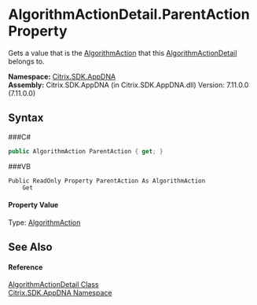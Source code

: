 # AlgorithmActionDetail.ParentAction Property 
 

Gets a value that is the <a href="T_Citrix_SDK_AppDNA_AlgorithmAction">AlgorithmAction</a> that this <a href="T_Citrix_SDK_AppDNA_AlgorithmActionDetail">AlgorithmActionDetail</a> belongs to.

**Namespace:**&nbsp;<a href="N_Citrix_SDK_AppDNA">Citrix.SDK.AppDNA</a><br />**Assembly:**&nbsp;Citrix.SDK.AppDNA (in Citrix.SDK.AppDNA.dll) Version: 7.11.0.0 (7.11.0.0)

## Syntax

###C#
```csharp
public AlgorithmAction ParentAction { get; }
```

###VB
```vbnet
Public ReadOnly Property ParentAction As AlgorithmAction
	Get
```


#### Property Value
Type: <a href="T_Citrix_SDK_AppDNA_AlgorithmAction">AlgorithmAction</a>

## See Also


#### Reference
<a href="T_Citrix_SDK_AppDNA_AlgorithmActionDetail">AlgorithmActionDetail Class</a><br /><a href="N_Citrix_SDK_AppDNA">Citrix.SDK.AppDNA Namespace</a><br />